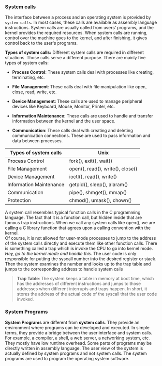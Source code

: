 ### System calls

The interface between a process and an operating system is provided by 
`system calls`. In most cases, these calls are available as assembly language
instructions. System calls are usually called from users' programs, and the kernel
provides the required resources. When system calls are running, control over the machine
goes to the kernel, and after finishing, it gives control back to the user's programs.

**Types of system calls:**
Different system calls are required in different situations. Those calls serve 
a different purpose. There are mainly five types of system calls:

- **Process Control**: These system calls deal with processes like creating, 
terminating, etc.

- **File Management**: These calls deal with file manipulation like open, close,
read, write, etc.

- **Device Management**: These calls are used to manage peripheral devices like 
Keyboard, Mouse, Monitor, Printer, etc.

- **Information Maintenance**: These calls are used to handle and transfer 
information between the kernel and the user space.

- **Communication**: These calls deal with creating and deleting communication
connections. These are used to pass information and data between processes.

| Types of system calls | Unix |
|-----------------------|------|
|Process Control|fork(), exit(), wait()|
|File Management|open(), read(), write(), close()|
|Device Management|ioctl(), read(), write()|
|Information Maintenance|getpid(), sleep(), alaram()|
|Communication|pipe(), shmget(), mmap()|
|Protection| chmod(), umask(), chown()|

A system call resembles typical function calls in the C programming language.
The fact that it is a function call, but hidden inside that are famous trap 
instructions. When we call any system calls like open(), we are calling a  C 
library function that agrees upon a calling convention with the kernel.\
Of course, it is not allowed for user-mode processes to jump to the
address of the system calls directly and execute them like other function calls. 
There is something called a trap which is invoke the CPU to go into kernel mode.
*Hey, go to the kernel mode and handle this.* The user code is only responsible for putting 
the syscall number into the desired register or stack. Then the system examines the number
and looks up to the trap table and jumps to the corresponding address to handle
system calls

> **Trap Table**: The system keeps a table in memory at boot time, which has
the addresses of different instructions and jumps to those addresses when different
interrupts and traps happen. In short, it stores the address of the actual code of 
the syscall that the user code invoked.

### System Programs
**System Programs** are different from **system calls**. They provide an 
environment where programs can be developed and executed. In simple terms,
they provide a bridge between the user interface and system calls. For example,
a compiler, a shell, a web server, a networking system, etc. They mostly have low
runtime overhead. Some parts of programs may be directly written in assembly 
language. The user view of the system is actually defined by system programs
and not system calls. The system programs are used to program the operating
system software. 
